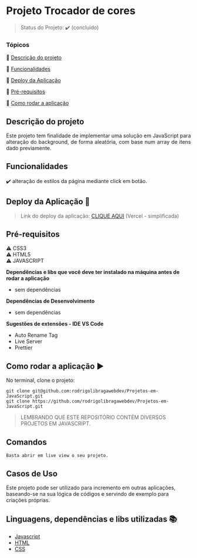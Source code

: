 <h1>Projeto Trocador de cores</h1>

<p align="center">
  
</p>

> Status do Projeto: :heavy_check_mark: (concluido)

<!-- > Status do Proheto: :large_orange_circle: (em andamento) -->

### Tópicos

:small_blue_diamond: [Descrição do projeto](#descrição-do-projeto)

:small_blue_diamond: [Funcionalidades](#funcionalidades)

:small_blue_diamond: [Deploy da Aplicação](#deploy-da-aplicação-dash)

:small_blue_diamond: [Pré-requisitos](#pré-requisitos)

:small_blue_diamond: [Como rodar a aplicação](#como-rodar-a-aplicação-arrow_forward)

## Descrição do projeto

<p align="justify">
  Este projeto tem finalidade de implementar uma solução em JavaScript para alteração do background, de forma aleatória, com base num array de itens dado previamente.
</p>

## Funcionalidades

:heavy_check_mark: alteração de estilos da página mediante click em botão.

## Deploy da Aplicação :dash:

> Link do deploy da aplicação: <a href="https://projeto-trocador-de-cores.vercel.app">CLIQUE AQUI</a> (Vercel - simplificada)

## Pré-requisitos

:warning: CSS3<br>
:warning: HTML5<br>
:warning: JAVASCRIPT<br>

<strong>Dependências e libs que você deve ter instalado na máquina antes de rodar a aplicação</strong>

- sem dependências

<strong>Dependências de Desenvolvimento</strong>

- sem dependências

<strong>Sugestões de extensões - IDE VS Code</strong>

- Auto Rename Tag
- Live Server
- Prettier

## Como rodar a aplicação :arrow_forward:

No terminal, clone o projeto:

```
git clone git@github.com:rodrigolibragawebdev/Projetos-em-JavaScript.git
git clone https://github.com/rodrigolibragawebdev/Projetos-em-JavaScript.git
```

> LEMBRANDO QUE ESTE REPOSITÓRIO CONTÉM DIVERSOS PROJETOS EM JAVASCRIPT.

## Comandos

```
Basta abrir em live view o seu projeto.
```

## Casos de Uso

Este projeto pode ser utilizado para incremento em outras aplicações, baseando-se na sua lógica de códigos e servindo de exemplo para criações próprias.

## Linguagens, dependências e libs utilizadas :books:

- [Javascript](#)
- [HTML](#)
- [CSS](#)
